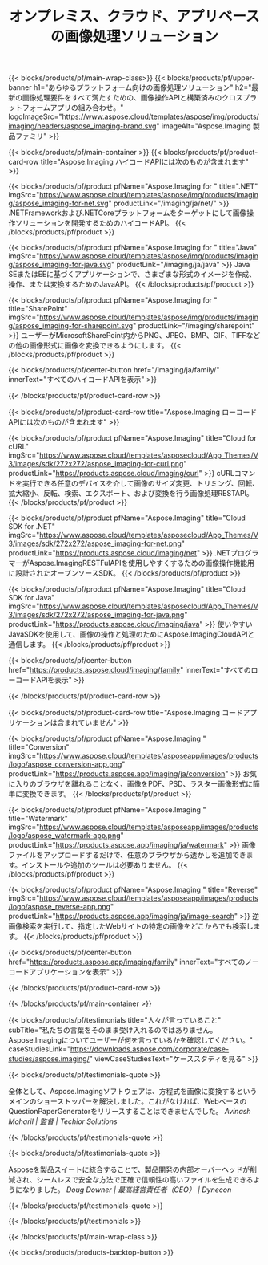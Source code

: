 ﻿---
title: オンプレミス、クラウド、アプリベースの画像処理ソリューション 
weight: 4270
url: /ja/ 
lang: ja
langdirlevel: 2
locales: zh-hans,ja,it,ru,de,es,fr,nl,id,lt,pl,pt,vi,tr,ko,zh-hant,ar,hi,th,sv,cs,uk,he
description: オンプレミスまたはクラウドAPIを使用して画像操作アプリケーションを開発するか、クロスプラットフォームアプリを使用して、画像ファイルの比較検査または変換を表示します。
---

{{< blocks/products/pf/main-wrap-class>}}
{{< blocks/products/pf/upper-banner h1="あらゆるプラットフォーム向けの画像処理ソリューション" h2="最新の画像処理要件をすべて満たすための、画像操作APIと構築済みのクロスプラットフォームアプリの組み合わせ。" logoImageSrc="https://www.aspose.cloud/templates/aspose/img/products/imaging/headers/aspose_imaging-brand.svg" imageAlt="Aspose.Imaging 製品ファミリ" >}}

{{< blocks/products/pf/main-container >}}
{{< blocks/products/pf/product-card-row title="Aspose.Imaging ハイコードAPIには次のものが含まれます" >}}

{{< blocks/products/pf/product pfName="Aspose.Imaging for " title=".NET" imgSrc="https://www.aspose.cloud/templates/aspose/img/products/imaging/aspose_imaging-for-net.svg" productLink="/imaging/ja/net/" >}}
.NETFrameworkおよび.NETCoreプラットフォームをターゲットにして画像操作ソリューションを開発するためのハイコードAPI。
{{< /blocks/products/pf/product >}}

{{< blocks/products/pf/product pfName="Aspose.Imaging for " title="Java" imgSrc="https://www.aspose.cloud/templates/aspose/img/products/imaging/aspose_imaging-for-java.svg" productLink="/imaging/ja/java" >}}
Java SEまたはEEに基づくアプリケーションで、さまざまな形式のイメージを作成、操作、または変換するためのJavaAPI。
{{< /blocks/products/pf/product >}}

{{< blocks/products/pf/product pfName="Aspose.Imaging for " title="SharePoint" imgSrc="https://www.aspose.cloud/templates/aspose/img/products/imaging/aspose_imaging-for-sharepoint.svg" productLink="/imaging/sharepoint" >}}
ユーザーがMicrosoftSharePoint内からPNG、JPEG、BMP、GIF、TIFFなどの他の画像形式に画像を変換できるようにします。
{{< /blocks/products/pf/product >}}

{{< blocks/products/pf/center-button href="/imaging/ja/family/" innerText="すべてのハイコードAPIを表示" >}}

{{< /blocks/products/pf/product-card-row >}}

{{< blocks/products/pf/product-card-row title="Aspose.Imaging ローコードAPIには次のものが含まれます" >}}

{{< blocks/products/pf/product pfName="Aspose.Imaging" title="Cloud for cURL" imgSrc="https://www.aspose.cloud/templates/asposecloud/App_Themes/V3/images/sdk/272x272/aspose_imaging-for-curl.png" productLink="https://products.aspose.cloud/imaging/curl" >}}
cURLコマンドを実行できる任意のデバイスを介して画像のサイズ変更、トリミング、回転、拡大縮小、反転、検索、エクスポート、および変換を行う画像処理RESTAPI。
{{< /blocks/products/pf/product >}}

{{< blocks/products/pf/product pfName="Aspose.Imaging" title="Cloud SDK for .NET" imgSrc="https://www.aspose.cloud/templates/asposecloud/App_Themes/V3/images/sdk/272x272/aspose_imaging-for-net.png" productLink="https://products.aspose.cloud/imaging/net" >}}
.NETプログラマーがAspose.ImagingRESTFulAPIを使用しやすくするための画像操作機能用に設計されたオープンソースSDK。
{{< /blocks/products/pf/product >}}

{{< blocks/products/pf/product pfName="Aspose.Imaging" title="Cloud SDK for Java" imgSrc="https://www.aspose.cloud/templates/asposecloud/App_Themes/V3/images/sdk/272x272/aspose_imaging-for-java.png" productLink="https://products.aspose.cloud/imaging/java" >}}
使いやすいJavaSDKを使用して、画像の操作と処理のためにAspose.ImagingCloudAPIと通信します。
{{< /blocks/products/pf/product >}}

{{< blocks/products/pf/center-button href="https://products.aspose.cloud/imaging/family" innerText="すべてのローコードAPIを表示" >}}

{{< /blocks/products/pf/product-card-row >}}

{{< blocks/products/pf/product-card-row title="Aspose.Imaging コードアプリケーションは含まれていません" >}}

{{< blocks/products/pf/product pfName="Aspose.Imaging " title="Conversion" imgSrc="https://www.aspose.cloud/templates/asposeapp/images/products/logo/aspose_conversion-app.png" productLink="https://products.aspose.app/imaging/ja/conversion" >}}
お気に入りのブラウザを離れることなく、画像をPDF、PSD、ラスター画像形式に簡単に変換できます。
{{< /blocks/products/pf/product >}}

{{< blocks/products/pf/product pfName="Aspose.Imaging " title="Watermark" imgSrc="https://www.aspose.cloud/templates/asposeapp/images/products/logo/aspose_watermark-app.png" productLink="https://products.aspose.app/imaging/ja/watermark" >}}
画像ファイルをアップロードするだけで、任意のブラウザから透かしを追加できます。インストールや追加のツールは必要ありません。 
{{< /blocks/products/pf/product >}}

{{< blocks/products/pf/product pfName="Aspose.Imaging " title="Reverse" imgSrc="https://www.aspose.cloud/templates/asposeapp/images/products/logo/aspose_reverse-app.png" productLink="https://products.aspose.app/imaging/ja/image-search" >}}
逆画像検索を実行して、指定したWebサイトの特定の画像をどこからでも検索します。
{{< /blocks/products/pf/product >}}

{{< blocks/products/pf/center-button href="https://products.aspose.app/imaging/family" innerText="すべてのノーコードアプリケーションを表示" >}}

{{< /blocks/products/pf/product-card-row >}}

{{< /blocks/products/pf/main-container >}}

{{< blocks/products/pf/testimonials title="人々が言っ​​ていること" subTitle="私たちの言葉をそのまま受け入れるのではありません。 Aspose.Imagingについてユーザーが何を言っているかを確認してください。" caseStudiesLink="https://downloads.aspose.com/corporate/case-studies/aspose.imaging/" viewCaseStudiesText="ケーススタディを見る" >}}

{{< blocks/products/pf/testimonials-quote >}}
<p class="first">
 全体として、Aspose.Imagingソフトウェアは、方程式を画像に変換するというメインのショーストッパーを解決しました。これがなければ、WebベースのQuestionPaperGeneratorをリリースすることはできませんでした。
 <em>
  Avinash Moharil | 監督 | Techior Solutions
 </em>
</p>

{{< /blocks/products/pf/testimonials-quote >}}

{{< blocks/products/pf/testimonials-quote >}}
<p class="second">
 Asposeを製品スイートに統合することで、製品開発の内部オーバーヘッドが削減され、シームレスで安全な方法で正確で信頼性の高いファイルを生成できるようになりました。
 <em>
  Doug Downer | 最高経営責任者（CEO） | Dynecon
 </em>
</p>

{{< /blocks/products/pf/testimonials-quote >}}

{{< /blocks/products/pf/testimonials >}}

{{< /blocks/products/pf/main-wrap-class >}}

{{< blocks/products/products-backtop-button >}}
